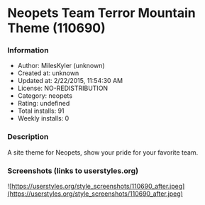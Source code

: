 # Neopets Team Terror Mountain Theme (110690)

### Information
- Author: MilesKyler (unknown)
- Created at: unknown
- Updated at: 2/22/2015, 11:54:30 AM
- License: NO-REDISTRIBUTION
- Category: neopets
- Rating: undefined
- Total installs: 91
- Weekly installs: 0


### Description
A site theme for Neopets, show your pride for your favorite team.


### Screenshots (links to userstyles.org)
![https://userstyles.org/style_screenshots/110690_after.jpeg](https://userstyles.org/style_screenshots/110690_after.jpeg)


